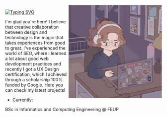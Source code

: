 <img align="right" alt="brown hair girl studing in her computer" height="300px" src="./me.jpg">

<a href="https://git.io/typing-svg"><img src="https://readme-typing-svg.demolab.com?font=Fira+Code&weight=900&size=30&pause=1000&color=A32FF7&random=false&width=435&lines=Hello+World%2C+I%E2%80%99m+Amanda!" alt="Typing SVG" /></a>


I'm glad you're here! I believe that creative collaboration between design and technology is the magic that takes experiences from good to great. I've experienced the world of SEO, where I learned a lot about good web development practices and recently I got a UX Design certification, which I achieved through a scholarship 100% funded by Google. Here you can check my latest projects!

- Currently:

BSc in Informatics and Computing Engineering @ FEUP

